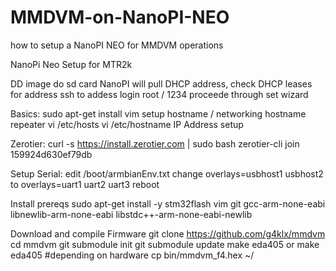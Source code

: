 # MMDVM-on-NanoPI-NEO
how to setup a NanoPI NEO for MMDVM operations

NanoPi Neo Setup for MTR2k

DD image do sd card
NanoPI will pull DHCP address, check DHCP  leases for address
ssh to addess
login root / 1234
proceede through set wizard

Basics:
sudo apt-get install vim
setup hostname / networking
hostname repeater
vi /etc/hosts
vi /etc/hostname
IP Address setup

Zerotier:
curl -s https://install.zerotier.com | sudo bash
zerotier-cli join 159924d630ef79db

Setup Serial:
edit /boot/armbianEnv.txt
change
overlays=usbhost1 usbhost2
to
overlays=uart1 uart2 uart3
reboot

Install prereqs
sudo apt-get install -y stm32flash vim git gcc-arm-none-eabi  libnewlib-arm-none-eabi libstdc++-arm-none-eabi-newlib

Download and compile Firmware
git clone https://github.com/g4klx/mmdvm
cd mmdvm
git submodule init
git submodule update
make eda405 or make eda405 #depending on hardware
cp bin/mmdvm_f4.hex ~/


